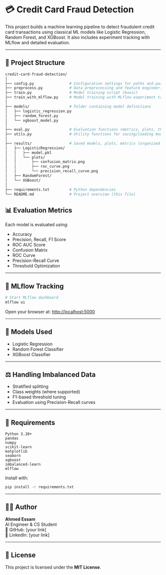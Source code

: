 # 💳 Credit Card Fraud Detection

This project builds a machine learning pipeline to detect fraudulent credit card transactions using classical ML models like Logistic Regression, Random Forest, and XGBoost. It also includes experiment tracking with MLflow and detailed evaluation.

---

## 📂 Project Structure

```bash
credit-card-fraud-detection/
│
├── config.py                # Configuration settings for paths and parameters
├── preprocess.py            # Data preprocessing and feature engineering
├── train.py                 # Model training script (basic)
├── train_with_mlflow.py     # Model training with MLflow experiment tracking
│
├── models/                  # Folder containing model definitions
│   ├── logistic_regression.py
│   ├── random_forest.py
│   └── xgboost_model.py
│
├── eval.py                  # Evaluation functions (metrics, plots, threshold tuning)
├── utils.py                 # Utility functions for saving/loading models and plots
│
├── results/                 # Saved models, plots, metrics (organized by model)
│   ├── LogisticRegression/
│   │   ├── model.pkl
│   │   └── plots/
│   │       ├── confusion_matrix.png
│   │       ├── roc_curve.png
│   │       └── precision_recall_curve.png
│   ├── RandomForest/
│   └── XGBoost/
│
├── requirements.txt         # Python dependencies
└── README.md                # Project overview (this file)
```

## 📊 Evaluation Metrics

Each model is evaluated using:

- Accuracy
- Precision, Recall, F1 Score
- ROC AUC Score
- Confusion Matrix
- ROC Curve
- Precision-Recall Curve
- Threshold Optimization

---

## 🧪 MLflow Tracking

```bash
# Start MLflow dashboard
mlflow ui
```

Open your browser at: [http://localhost:5000](http://localhost:5000)

---

## 🧠 Models Used

- Logistic Regression
- Random Forest Classifier
- XGBoost Classifier

---

## ⚖️ Handling Imbalanced Data

- Stratified splitting
- Class weights (where supported)
- F1-based threshold tuning
- Evaluation using Precision-Recall curves

---

## 🧾 Requirements

```
Python 3.10+
pandas
numpy
scikit-learn
matplotlib
seaborn
xgboost
imbalanced-learn
mlflow
```

Install with:

```bash
pip install -r requirements.txt
```

---

## 👨‍💻 Author

**Ahmed Essam**  
AI Engineer & CS Student  
🔗 GitHub: [your link]  
🔗 LinkedIn: [your link]

---

## 📄 License

This project is licensed under the **MIT License**.
